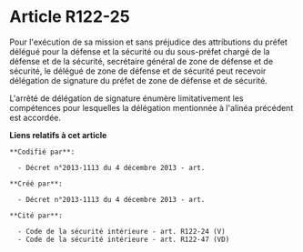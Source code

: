 # Article R122-25

Pour l'exécution de sa mission et sans préjudice des attributions du préfet délégué pour la défense et la sécurité ou du
sous-préfet chargé de la défense et de la sécurité, secrétaire général de zone de défense et de sécurité, le délégué de zone
de défense et de sécurité peut recevoir délégation de signature du préfet de zone de défense et de sécurité.

L'arrêté de délégation de signature énumère limitativement les compétences pour lesquelles la délégation mentionnée à
l'alinéa précédent est accordée.

**Liens relatifs à cet article**

	**Codifié par**:

	  - Décret n°2013-1113 du 4 décembre 2013 - art.

	**Créé par**:

	  - Décret n°2013-1113 du 4 décembre 2013 - art.

	**Cité par**:

	  - Code de la sécurité intérieure - art. R122-24 (V)
	  - Code de la sécurité intérieure - art. R122-47 (VD)
